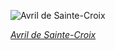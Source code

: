 
![Avril de Sainte-Croix](https://upload.wikimedia.org/wikipedia/commons/thumb/2/26/Avril_de_Sainte-Croix_-_Restored%2C_cropped.jpg/450px-Avril_de_Sainte-Croix_-_Restored%2C_cropped.jpg)

*[Avril de Sainte-Croix](https://wikipedia.org/wiki/File:Avril_de_Sainte-Croix_-_Restored,_cropped.jpg)*
